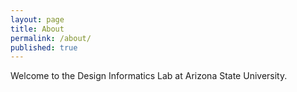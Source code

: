 ```yaml
---
layout: page
title: About
permalink: /about/
published: true
---
```

Welcome to the Design Informatics Lab at Arizona State University.